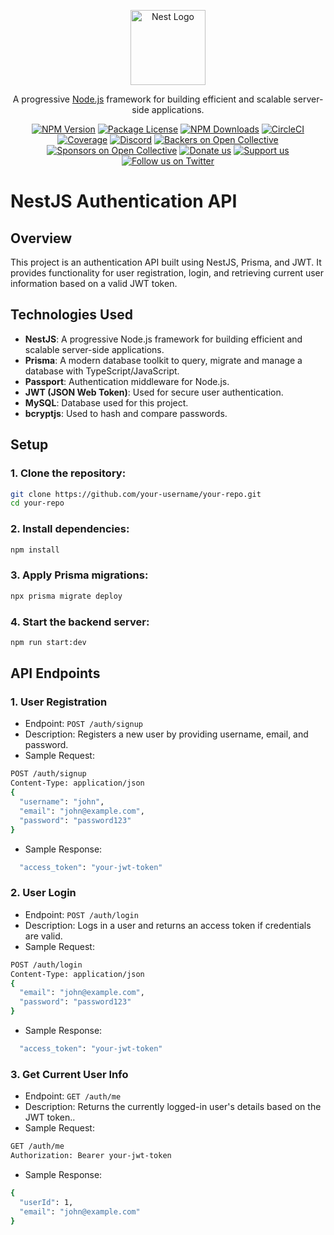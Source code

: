 <p align="center">
  <a href="http://nestjs.com/" target="blank"><img src="https://nestjs.com/img/logo-small.svg" width="120" alt="Nest Logo" /></a>
</p>

[circleci-image]: https://img.shields.io/circleci/build/github/nestjs/nest/master?token=abc123def456
[circleci-url]: https://circleci.com/gh/nestjs/nest

  <p align="center">A progressive <a href="http://nodejs.org" target="_blank">Node.js</a> framework for building efficient and scalable server-side applications.</p>
    <p align="center">
<a href="https://www.npmjs.com/~nestjscore" target="_blank"><img src="https://img.shields.io/npm/v/@nestjs/core.svg" alt="NPM Version" /></a>
<a href="https://www.npmjs.com/~nestjscore" target="_blank"><img src="https://img.shields.io/npm/l/@nestjs/core.svg" alt="Package License" /></a>
<a href="https://www.npmjs.com/~nestjscore" target="_blank"><img src="https://img.shields.io/npm/dm/@nestjs/common.svg" alt="NPM Downloads" /></a>
<a href="https://circleci.com/gh/nestjs/nest" target="_blank"><img src="https://img.shields.io/circleci/build/github/nestjs/nest/master" alt="CircleCI" /></a>
<a href="https://coveralls.io/github/nestjs/nest?branch=master" target="_blank"><img src="https://coveralls.io/repos/github/nestjs/nest/badge.svg?branch=master#9" alt="Coverage" /></a>
<a href="https://discord.gg/G7Qnnhy" target="_blank"><img src="https://img.shields.io/badge/discord-online-brightgreen.svg" alt="Discord"/></a>
<a href="https://opencollective.com/nest#backer" target="_blank"><img src="https://opencollective.com/nest/backers/badge.svg" alt="Backers on Open Collective" /></a>
<a href="https://opencollective.com/nest#sponsor" target="_blank"><img src="https://opencollective.com/nest/sponsors/badge.svg" alt="Sponsors on Open Collective" /></a>
  <a href="https://paypal.me/kamilmysliwiec" target="_blank"><img src="https://img.shields.io/badge/Donate-PayPal-ff3f59.svg" alt="Donate us"/></a>
    <a href="https://opencollective.com/nest#sponsor"  target="_blank"><img src="https://img.shields.io/badge/Support%20us-Open%20Collective-41B883.svg" alt="Support us"></a>
  <a href="https://twitter.com/nestframework" target="_blank"><img src="https://img.shields.io/twitter/follow/nestframework.svg?style=social&label=Follow" alt="Follow us on Twitter"></a>
</p>
  <!--[![Backers on Open Collective](https://opencollective.com/nest/backers/badge.svg)](https://opencollective.com/nest#backer)
  [![Sponsors on Open Collective](https://opencollective.com/nest/sponsors/badge.svg)](https://opencollective.com/nest#sponsor)-->

# NestJS Authentication API

## Overview

This project is an authentication API built using NestJS, Prisma, and JWT. It provides functionality for user registration, login, and retrieving current user information based on a valid JWT token.

## Technologies Used

- **NestJS**: A progressive Node.js framework for building efficient and scalable server-side applications.
- **Prisma**: A modern database toolkit to query, migrate and manage a database with TypeScript/JavaScript.
- **Passport**: Authentication middleware for Node.js.
- **JWT (JSON Web Token)**: Used for secure user authentication.
- **MySQL**: Database used for this project.
- **bcryptjs**: Used to hash and compare passwords.

## Setup

### 1. Clone the repository:

```bash
git clone https://github.com/your-username/your-repo.git
cd your-repo
```

### 2. Install dependencies:

```bash
npm install
```

### 3. Apply Prisma migrations:

```bash
npx prisma migrate deploy
```

### 4. Start the backend server:

```bash
npm run start:dev
```

## API Endpoints

### 1. User Registration

- Endpoint: `POST /auth/signup`
- Description: Registers a new user by providing username, email, and password.
- Sample Request:

```bash
POST /auth/signup
Content-Type: application/json
{
  "username": "john",
  "email": "john@example.com",
  "password": "password123"
}
```

- Sample Response:

```bash
  "access_token": "your-jwt-token"
```

### 2. User Login

- Endpoint: `POST /auth/login`
- Description: Logs in a user and returns an access token if credentials are valid.
- Sample Request:

```bash
POST /auth/login
Content-Type: application/json
{
  "email": "john@example.com",
  "password": "password123"
}
```

- Sample Response:

```bash
  "access_token": "your-jwt-token"
```

### 3. Get Current User Info

- Endpoint: `GET /auth/me`
- Description: Returns the currently logged-in user's details based on the JWT token..
- Sample Request:

```bash
GET /auth/me
Authorization: Bearer your-jwt-token
```

- Sample Response:

```bash
{
  "userId": 1,
  "email": "john@example.com"
}
```

